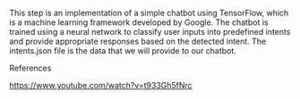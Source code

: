 This step is an implementation of a simple chatbot using TensorFlow, which is a machine learning framework developed by Google. 
The chatbot is trained using a neural network to classify user inputs into predefined intents and provide appropriate responses based on the detected intent.
The intents.json file is the data that we will provide to our chatbot.

References

https://www.youtube.com/watch?v=t933Gh5fNrc
